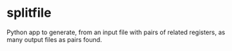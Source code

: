 # splitfile
Python app to generate, from an input file with pairs of related registers,  as many output files as pairs found.
